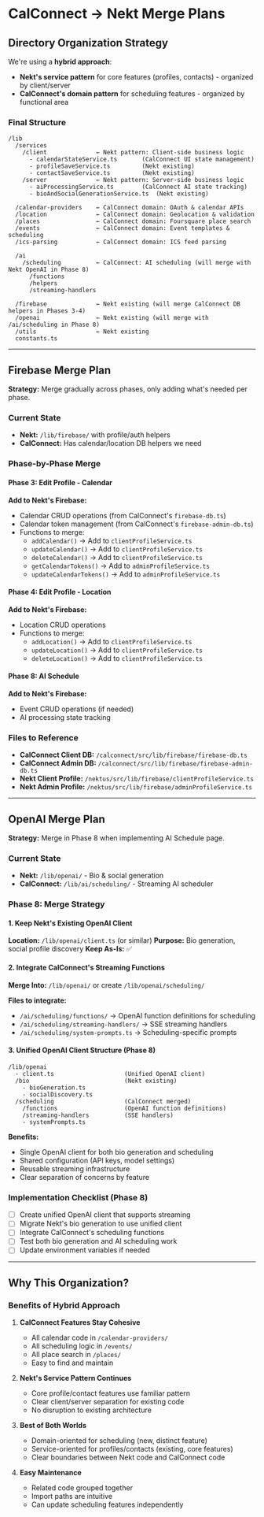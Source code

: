 # CalConnect → Nekt Merge Plans

## Directory Organization Strategy

We're using a **hybrid approach**:
- **Nekt's service pattern** for core features (profiles, contacts) - organized by client/server
- **CalConnect's domain pattern** for scheduling features - organized by functional area

### Final Structure

```
/lib
  /services
    /client              ← Nekt pattern: Client-side business logic
      - calendarStateService.ts       (CalConnect UI state management)
      - profileSaveService.ts         (Nekt existing)
      - contactSaveService.ts         (Nekt existing)
    /server              ← Nekt pattern: Server-side business logic  
      - aiProcessingService.ts        (CalConnect AI state tracking)
      - bioAndSocialGenerationService.ts  (Nekt existing)
  
  /calendar-providers    ← CalConnect domain: OAuth & calendar APIs
  /location              ← CalConnect domain: Geolocation & validation
  /places                ← CalConnect domain: Foursquare place search
  /events                ← CalConnect domain: Event templates & scheduling
  /ics-parsing           ← CalConnect domain: ICS feed parsing
  
  /ai
    /scheduling          ← CalConnect: AI scheduling (will merge with Nekt OpenAI in Phase 8)
      /functions
      /helpers  
      /streaming-handlers
  
  /firebase              ← Nekt existing (will merge CalConnect DB helpers in Phases 3-4)
  /openai                ← Nekt existing (will merge with /ai/scheduling in Phase 8)
  /utils                 ← Nekt existing
  constants.ts
```

---

## Firebase Merge Plan

**Strategy:** Merge gradually across phases, only adding what's needed per phase.

### Current State
- **Nekt:** `/lib/firebase/` with profile/auth helpers
- **CalConnect:** Has calendar/location DB helpers we need

### Phase-by-Phase Merge

#### Phase 3: Edit Profile - Calendar
**Add to Nekt's Firebase:**
- Calendar CRUD operations (from CalConnect's `firebase-db.ts`)
- Calendar token management (from CalConnect's `firebase-admin-db.ts`)
- Functions to merge:
  - `addCalendar()` → Add to `clientProfileService.ts`
  - `updateCalendar()` → Add to `clientProfileService.ts`
  - `deleteCalendar()` → Add to `clientProfileService.ts`
  - `getCalendarTokens()` → Add to `adminProfileService.ts`
  - `updateCalendarTokens()` → Add to `adminProfileService.ts`

#### Phase 4: Edit Profile - Location  
**Add to Nekt's Firebase:**
- Location CRUD operations
- Functions to merge:
  - `addLocation()` → Add to `clientProfileService.ts`
  - `updateLocation()` → Add to `clientProfileService.ts`
  - `deleteLocation()` → Add to `clientProfileService.ts`

#### Phase 8: AI Schedule
**Add to Nekt's Firebase:**
- Event CRUD operations (if needed)
- AI processing state tracking

### Files to Reference
- **CalConnect Client DB:** `/calconnect/src/lib/firebase/firebase-db.ts`
- **CalConnect Admin DB:** `/calconnect/src/lib/firebase/firebase-admin-db.ts`
- **Nekt Client Profile:** `/nektus/src/lib/firebase/clientProfileService.ts`
- **Nekt Admin Profile:** `/nektus/src/lib/firebase/adminProfileService.ts`

---

## OpenAI Merge Plan

**Strategy:** Merge in Phase 8 when implementing AI Schedule page.

### Current State
- **Nekt:** `/lib/openai/` - Bio & social generation
- **CalConnect:** `/lib/ai/scheduling/` - Streaming AI scheduler

### Phase 8: Merge Strategy

#### 1. Keep Nekt's Existing OpenAI Client
**Location:** `/lib/openai/client.ts` (or similar)
**Purpose:** Bio generation, social profile discovery
**Keep As-Is:** ✅

#### 2. Integrate CalConnect's Streaming Functions
**Merge Into:** `/lib/openai/` or create `/lib/openai/scheduling/`

**Files to integrate:**
- `/ai/scheduling/functions/` → OpenAI function definitions for scheduling
- `/ai/scheduling/streaming-handlers/` → SSE streaming handlers  
- `/ai/scheduling/system-prompts.ts` → Scheduling-specific prompts

#### 3. Unified OpenAI Client Structure (Phase 8)

```
/lib/openai
  - client.ts                    (Unified OpenAI client)
  /bio                           (Nekt existing)
    - bioGeneration.ts
    - socialDiscovery.ts
  /scheduling                    (CalConnect merged)
    /functions                   (OpenAI function definitions)
    /streaming-handlers          (SSE handlers)
    - systemPrompts.ts
```

**Benefits:**
- Single OpenAI client for both bio generation and scheduling
- Shared configuration (API keys, model settings)
- Reusable streaming infrastructure
- Clear separation of concerns by feature

### Implementation Checklist (Phase 8)
- [ ] Create unified OpenAI client that supports streaming
- [ ] Migrate Nekt's bio generation to use unified client
- [ ] Integrate CalConnect's scheduling functions
- [ ] Test both bio generation and AI scheduling work
- [ ] Update environment variables if needed

---

## Why This Organization?

### Benefits of Hybrid Approach

1. **CalConnect Features Stay Cohesive**
   - All calendar code in `/calendar-providers/`
   - All scheduling logic in `/events/`
   - All place search in `/places/`
   - Easy to find and maintain

2. **Nekt's Service Pattern Continues**
   - Core profile/contact features use familiar pattern
   - Clear client/server separation for existing code
   - No disruption to existing architecture

3. **Best of Both Worlds**
   - Domain-oriented for scheduling (new, distinct feature)
   - Service-oriented for profiles/contacts (existing, core features)
   - Clear boundaries between Nekt code and CalConnect code

4. **Easy Maintenance**
   - Related code grouped together
   - Import paths are intuitive
   - Can update scheduling features independently

